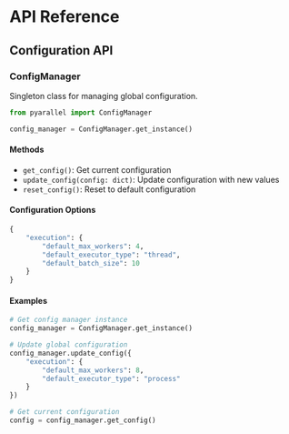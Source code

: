 # API Reference

## Configuration API

### ConfigManager

Singleton class for managing global configuration.

```python
from pyarallel import ConfigManager

config_manager = ConfigManager.get_instance()
```

#### Methods

- `get_config()`: Get current configuration
- `update_config(config: dict)`: Update configuration with new values
- `reset_config()`: Reset to default configuration

#### Configuration Options

```python
{
    "execution": {
        "default_max_workers": 4,
        "default_executor_type": "thread",
        "default_batch_size": 10
    }
}
```

#### Examples

```python
# Get config manager instance
config_manager = ConfigManager.get_instance()

# Update global configuration
config_manager.update_config({
    "execution": {
        "default_max_workers": 8,
        "default_executor_type": "process"
    }
})

# Get current configuration
config = config_manager.get_config()
```